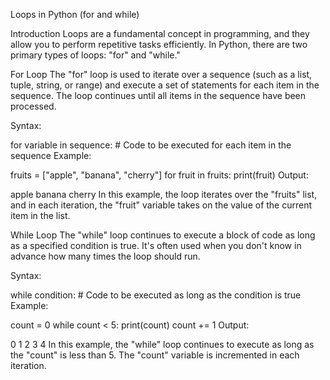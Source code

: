 Loops in Python (for and while)

Introduction
Loops are a fundamental concept in programming, and they allow you to perform repetitive tasks efficiently. In Python, there are two primary types of loops: "for" and "while."

For Loop
The "for" loop is used to iterate over a sequence (such as a list, tuple, string, or range) and execute a set of statements for each item in the sequence. The loop continues until all items in the sequence have been processed.

Syntax:

for variable in sequence:
    # Code to be executed for each item in the sequence
Example:

fruits = ["apple", "banana", "cherry"]
for fruit in fruits:
    print(fruit)
Output:

apple
banana
cherry
In this example, the loop iterates over the "fruits" list, and in each iteration, the "fruit" variable takes on the value of the current item in the list.

While Loop
The "while" loop continues to execute a block of code as long as a specified condition is true. It's often used when you don't know in advance how many times the loop should run.

Syntax:

while condition:
    # Code to be executed as long as the condition is true
Example:

count = 0
while count < 5:
    print(count)
    count += 1
Output:

0
1
2
3
4
In this example, the "while" loop continues to execute as long as the "count" is less than 5. The "count" variable is incremented in each iteration.
